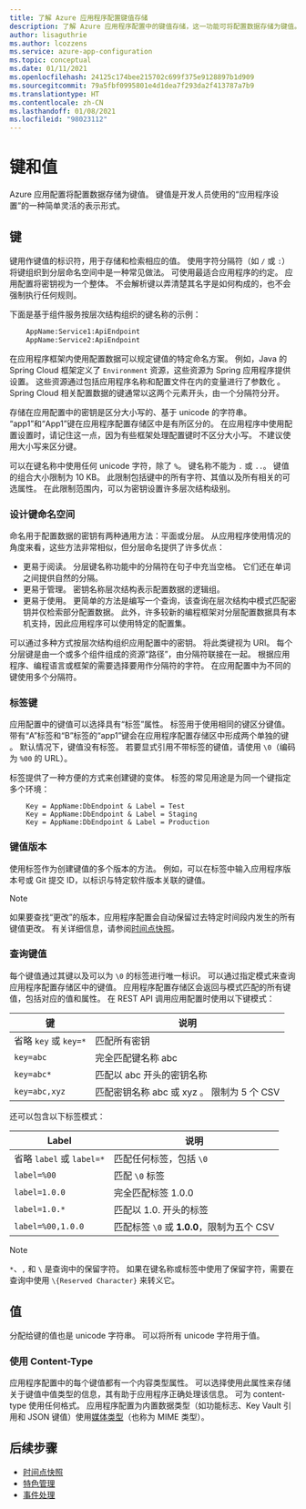 ```yaml
---
title: 了解 Azure 应用程序配置键值存储
description: 了解 Azure 应用程序配置中的键值存储，这一功能可将配置数据存储为键值。 键值是应用程序设置的表示形式。
author: lisaguthrie
ms.author: lcozzens
ms.service: azure-app-configuration
ms.topic: conceptual
ms.date: 01/11/2021
ms.openlocfilehash: 24125c174bee215702c699f375e9128897b1d909
ms.sourcegitcommit: 79a5fbf0995801e4d1dea7f293da2f413787a7b9
ms.translationtype: HT
ms.contentlocale: zh-CN
ms.lasthandoff: 01/08/2021
ms.locfileid: "98023112"
---
```

# <a name="keys-and-values"></a>键和值

Azure 应用配置将配置数据存储为键值。 键值是开发人员使用的“应用程序设置”的一种简单灵活的表示形式。

## <a name="keys"></a>键

键用作键值的标识符，用于存储和检索相应的值。 使用字符分隔符（如 `/` 或 `:`）将键组织到分层命名空间中是一种常见做法。 可使用最适合应用程序的约定。 应用配置将密钥视为一个整体。 不会解析键以弄清楚其名字是如何构成的，也不会强制执行任何规则。

下面是基于组件服务按层次结构组织的键名称的示例：

```aspx
    AppName:Service1:ApiEndpoint
    AppName:Service2:ApiEndpoint
```

在应用程序框架内使用配置数据可以规定键值的特定命名方案。 例如，Java 的 Spring Cloud 框架定义了 `Environment` 资源，这些资源为 Spring 应用程序提供设置。  这些资源通过包括应用程序名称和配置文件在内的变量进行了参数化 。 Spring Cloud 相关配置数据的键通常以这两个元素开头，由一个分隔符分开。

存储在应用配置中的密钥是区分大小写的、基于 unicode 的字符串。 “app1”和“App1”键在应用程序配置存储区中是有所区分的。 在应用程序中使用配置设置时，请记住这一点，因为有些框架处理配置键时不区分大小写。 不建议使用大小写来区分键。

可以在键名称中使用任何 unicode 字符，除了 `%`。 键名称不能为 `.` 或 `..`。 键值的组合大小限制为 10 KB。 此限制包括键中的所有字符、其值以及所有相关的可选属性。 在此限制范围内，可以为密钥设置许多层次结构级别。

### <a name="design-key-namespaces"></a>设计键命名空间

命名用于配置数据的密钥有两种通用方法：平面或分层。 从应用程序使用情况的角度来看，这些方法非常相似，但分层命名提供了许多优点：

* 更易于阅读。 分层键名称功能中的分隔符在句子中充当空格。 它们还在单词之间提供自然的分隔。
* 更易于管理。 密钥名称层次结构表示配置数据的逻辑组。
* 更易于使用。 更简单的方法是编写一个查询，该查询在层次结构中模式匹配密钥并仅检索部分配置数据。 此外，许多较新的编程框架对分层配置数据具有本机支持，因此应用程序可以使用特定的配置集。

可以通过多种方式按层次结构组织应用配置中的密钥。 将此类键视为 URI。 每个分层键是由一个或多个组件组成的资源“路径”，由分隔符联接在一起。 根据应用程序、编程语言或框架的需要选择要用作分隔符的字符。 在应用配置中为不同的键使用多个分隔符。

<!--Not Available on [URIs](https://en.wikipedia.org/wiki/Uniform_Resource_Identifier)-->

### <a name="label-keys"></a>标签键

应用配置中的键值可以选择具有“标签”属性。 标签用于使用相同的键区分键值。 带有“A”标签和“B”标签的“app1”键会在应用程序配置存储区中形成两个单独的键  。 默认情况下，键值没有标签。 若要显式引用不带标签的键值，请使用 `\0`（编码为 `%00` 的 URL）。

标签提供了一种方便的方式来创建键的变体。 标签的常见用途是为同一个键指定多个环境：

```
    Key = AppName:DbEndpoint & Label = Test
    Key = AppName:DbEndpoint & Label = Staging
    Key = AppName:DbEndpoint & Label = Production
```

### <a name="version-key-values"></a>键值版本

使用标签作为创建键值的多个版本的方法。 例如，可以在标签中输入应用程序版本号或 Git 提交 ID，以标识与特定软件版本关联的键值。

> [!NOTE]
> 如果要查找“更改”的版本，应用程序配置会自动保留过去特定时间段内发生的所有键值更改。 有关详细信息，请参阅[时间点快照](./concept-point-time-snapshot.md)。

### <a name="query-key-values"></a>查询键值

每个键值通过其键以及可以为 `\0` 的标签进行唯一标识。 可以通过指定模式来查询应用程序配置存储区中的键值。 应用程序配置存储区会返回与模式匹配的所有键值，包括对应的值和属性。 在 REST API 调用应用配置时使用以下键模式：

| 键 | 说明 |
|---|---|
| 省略 `key` 或 `key=*` | 匹配所有密钥 |
| `key=abc` | 完全匹配键名称 abc |
| `key=abc*` | 匹配以 abc 开头的密钥名称 |
| `key=abc,xyz` | 匹配密钥名称 abc 或 xyz 。 限制为 5 个 CSV |

还可以包含以下标签模式：

| Label | 说明 |
|---|---|
| 省略 `label` 或 `label=*` | 匹配任何标签，包括 `\0` |
| `label=%00` | 匹配 `\0` 标签 |
| `label=1.0.0` | 完全匹配标签 1.0.0 |
| `label=1.0.*` | 匹配以 1.0. 开头的标签 |
| `label=%00,1.0.0` | 匹配标签 `\0` 或 **1.0.0**，限制为五个 CSV |

> [!NOTE]
> `*`、`,` 和 `\` 是查询中的保留字符。 如果在键名称或标签中使用了保留字符，需要在查询中使用 `\{Reserved Character}` 来转义它。

## <a name="values"></a>值

分配给键的值也是 unicode 字符串。 可以将所有 unicode 字符用于值。

### <a name="use-content-type"></a>使用 Content-Type
应用程序配置中的每个键值都有一个内容类型属性。 可以选择使用此属性来存储关于键值中值类型的信息，其有助于应用程序正确处理该信息。 可为 content-type 使用任何格式。 应用程序配置为内置数据类型（如功能标志、Key Vault 引用和 JSON 键值）使用[媒体类型]( https://www.iana.org/assignments/media-types/media-types.xhtml)（也称为 MIME 类型）。

## <a name="next-steps"></a>后续步骤

* [时间点快照](./concept-point-time-snapshot.md)
* [特色管理](./concept-feature-management.md)
* [事件处理](./concept-app-configuration-event.md)
